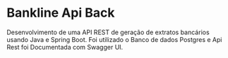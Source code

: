 # Bankline Api Back

Desenvolvimento de uma API REST de geração de extratos bancários usando Java e Spring Boot.
Foi utilizado o Banco de dados Postgres e Api Rest foi Documentada com Swagger UI.
